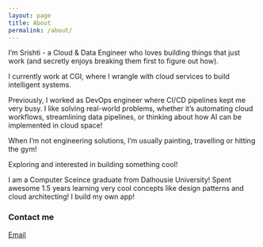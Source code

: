 ```yaml
---
layout: page
title: About
permalink: /about/
---
```


I’m Srishti - a Cloud & Data Engineer who loves building things that just work (and secretly enjoys breaking them first to figure out how).

I currently work at CGI, where I wrangle with cloud services to build intelligent systems.

Previously, I worked as DevOps engineer where CI/CD pipelines kept me very busy. I like solving real-world problems, whether it’s automating cloud workflows, streamlining data pipelines, or thinking about how AI can be implemented in cloud space!

When I’m not engineering solutions, I’m usually painting, travelling or hitting the gym!

Exploring and interested in building something cool!

I am a Computer Sceince graduate from Dalhousie University! Spent awesome 1.5 years learning very cool concepts like design patterns and cloud architecting! I build my own app!
  
### Contact me

[Email](mailto:srshtjn@gmail.com)
